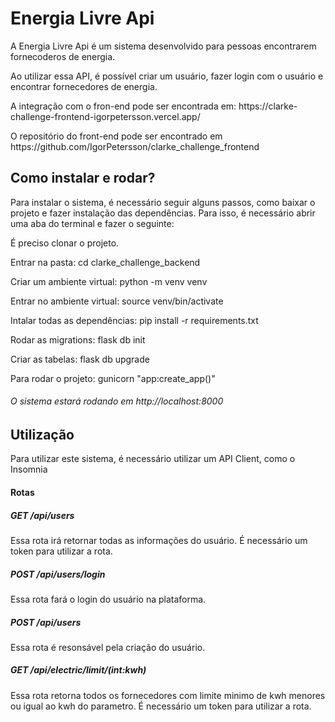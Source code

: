 <h1>Energia Livre Api</h1>
<p>A Energia Livre Api é um sistema desenvolvido para pessoas encontrarem fornecoderos de energia.</p>
<p>Ao utilizar essa API, é possível criar um usuário, fazer login com o usuário e encontrar fornecedores de energia.</p>
<p>A integração com o fron-end pode ser encontrada em: https://clarke-challenge-frontend-igorpetersson.vercel.app/</p>
<p>O repositório do front-end pode ser encontrado em https://github.com/IgorPetersson/clarke_challenge_frontend</p>
<h2>Como instalar e rodar?</h2>
<p>Para instalar o sistema, é necessário seguir alguns passos, como baixar o projeto e fazer instalação das dependências. Para isso, é necessário abrir uma aba do terminal e fazer o seguinte: <p>
<p>É preciso clonar o projeto.</p>
<p>Entrar na pasta: cd clarke_challenge_backend</p>
<p>Criar um ambiente virtual: python -m venv venv</p>
<p>Entrar no ambiente virtual: source venv/bin/activate</p>
<p>Intalar todas as dependências: pip install -r requirements.txt</p>
<p>Rodar as migrations: flask db init </p>
<p>Criar as tabelas: flask db upgrade </p>
<p>Para rodar o projeto: gunicorn "app:create_app()" </p>
<h6> O sistema estará rodando em http://localhost:8000</h6>
<h2>Utilização</h2>
<p>Para utilizar este sistema, é necessário utilizar um API Client, como o Insomnia</p>
<h4>Rotas</h4>
<h5>GET /api/users</h5>
<p>Essa rota irá retornar todas as informações do usuário. É necessário um token para utilizar a rota.</p>
<h5>POST /api/users/login</h5>
<p>Essa rota fará o login do usuário na plataforma.</p>
<h5>POST /api/users</h5>
<p>Essa rota é resonsável pela criação do usuário.</p>
<h5>GET /api/electric/limit/(int:kwh)</h5>
<p>Essa rota retorna todos os fornecedores com limite minimo de kwh menores ou igual ao kwh do parametro. É necessário um token para utilizar a rota. </p>
